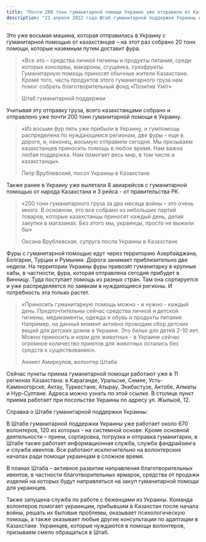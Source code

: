 ```yaml
---
title: "Почти 200 тонн гуманитарной помощи Украине уже отправили из Казахстана"
description: "21 апреля 2022 года Штаб гуманитарной поддержки Украины в Казахстане отправил очередной груз из Нур-Султана."
---
```


Это уже восьмая машина, которая отправилась в Украину с гуманитарной помощью от казахстанцев – на этот раз собрано 20 тонн помощи, которые наземным путем доставит фура.

>«Все это – средства личной гигиены и продукты питания, среди которых консервы, макароны, сгущенка, сухофрукты. Гуманитарную помощь приносят обычные жители Казахстана. Кроме того, часть продуктов этого гуманитарного груза нам помог собрать благотворительный фонд «Позитив Yмiт»
>
> Штаб гуманитарной поддержки

Учитывая эту отправку груза, всего казахстанцами собрано и отправлено уже почти 200 тонн гуманитарной помощи в Украину. 

>«Из восьми фур пять уже прибыли в Украину, и гумпомощь распределена по нуждающимся регионам, две фуры - еще в дороге, и, наконец, восьмую отправили сегодня. Мы призываем казахстанцев приносить помощь в любое время. Нам важна любая поддержка. Нам помогает весь мир, в том числе и казахстанцы».
>
> Петр Врублевский, посол Украины в Казахстане

Также ранее в Украину уже вылетали 8 авиарейсов с гуманитарной помощью от народа Казахстана и 3 рейса - от правительства РК.  

>«200 тонн гуманитарного груза за два месяца войны – это очень много. В основном, это все собрано из небольших партий товаров, которые казахстанцы приносят каждый день, делая закупки в магазинах. Без этого мы, украинцы, просто не выжили бы»
>
> Оксана Врублевская, супруга посла Украины в Казахстане

Фуры с гуманитарной помощью едут через территорию Азербайджана, Болгарии, Турции и Румынии. Дорога занимает приблизительно две недели. На территории Украины фуры привозят гуманитарку в крупные хабы, в частности, фура, которая отправлена сегодня прибудет в Винницу. Туда поступает помощь из разных стран. Там она сортируется и уже распределяется по заявкам в нуждающиеся регионы. И потребность эта только растет.  

>«Приносить гуманитарную помощь можно - и нужно - каждый день. Предпочтительны сейчас средства личной и детской гигиены, медикаменты, одежда и обувь и продукты питания. Например, на данный момент активно проводим сбор детских вещей для детских домов в Украине. Это белье для детей 2-10 лет. Можно приносить и корм для животных - в Украине сейчас огромное количество приютов для животных остались без средств к существованию».
>
> Акниет Амиркулов, волонтер Штаба

Сейчас пункты приема гуманитарной помощи работают уже в 11 регионах Казахстана: в Караганде, Уральске, Семее, Усть-Каменогорске, Актау, Туркестане, Атырау, Экибастузе, Актобе, Алматы и Нур-Султане. Адреса можно узнать по этой ссылке. В столице пункт приема работает при посольстве Украины по адресу ул. Жылыой, 12.

Справка о Штабе гуманитарной поддержки Украины:

В Штабе гуманитарной поддержки Украины уже работает около 670 волонтеров, 120 из которых - на системной основе. Кроме основной деятельности – прием, сортировка, погрузка и отправка гуманитарки, в Штабе также работает информационная служба, служба фандрайзинга и служба ивентов. Все работают исключительно на волонтерских началах ради помощи украинцам в сложное время.  

В планах Штаба – активное развитие направления благотворительных ивентов, в частности благотворительных ярмарок, средства от продажи изделий на которых будут направляться на закуп гуманитарной помощи для украинцев.  

Также запущена служба по работе с беженцами из Украины. Команда волонтеров помогает украинцам, прибывшим в Казахстан после начала войны, решать их бытовые проблемы, оказывает психологическую помощь, а также оказывает любые другие консультации по адаптации в Казахстане. Украинцев, которые нуждаются в помощи волонтеров, призываем смело обращаться в Штаб.